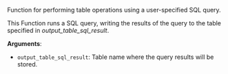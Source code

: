 Function for performing table operations using a user-specified SQL query.

This Function runs a SQL query, writing the results of the query to the table specified in *output_table_sql_result*.

**Arguments**:

- `output_table_sql_result`: Table name where the query results will be stored.

